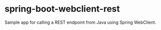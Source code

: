 # spring-boot-webclient-rest

Sample app for calling a REST endpoint from Java using Spring WebClient.
